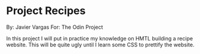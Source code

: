 # Project Recipes
 By: Javier Vargas
 For: The Odin Project
 
In this project I will put in practice my knowledge on HMTL
building a recipe website. This will be quite ugly until I learn
some CSS to prettify the website.